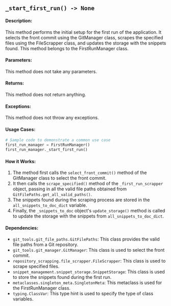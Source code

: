 ## `_start_first_run() -> None`

#### Description:
This method performs the initial setup for the first run of the application. It selects the front commit using the GitManager class, scrapes the specified files using the FileScrapper class, and updates the storage with the snippets found. This method belongs to the FirstRunManager class.

#### Parameters:
This method does not take any parameters.

#### Returns:
This method does not return anything.

#### Exceptions:
This method does not throw any exceptions.

#### Usage Cases:

```python
# Sample code to demonstrate a common use case
first_run_manager = FirstRunManager()
first_run_manager._start_first_run()
```

#### How it Works:
1. The method first calls the `select_front_commit()` method of the GitManager class to select the front commit.
2. It then calls the `scrape_specified()` method of the `_first_run_scrapper` object, passing in all the valid file paths obtained from `GitFilePaths.get_all_valid_paths()`.
3. The snippets found during the scraping process are stored in the `all_snippets_to_doc_dict` variable.
4. Finally, the `_snippets_to_doc` object's `update_storage()` method is called to update the storage with the snippets from `all_snippets_to_doc_dict`.

#### Dependencies:
- `git_tools.git_file_paths.GitFilePaths`: This class provides the valid file paths from a Git repository.
- `git_tools.git_manager.GitManager`: This class is used to select the front commit.
- `repository_scrapping.file_scrapper.FileScrapper`: This class is used to scrape specified files.
- `snippet_management.snippet_storage.SnippetStorage`: This class is used to store the snippets found during the first run.
- `metaclasses.singleton_meta.SingletonMeta`: This metaclass is used for the FirstRunManager class.
- `typing.ClassVar`: This type hint is used to specify the type of class variables.